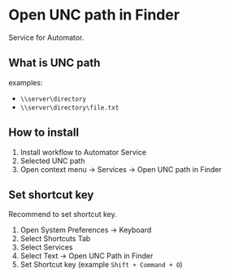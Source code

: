 # Open UNC path in Finder

Service for Automator.

## What is UNC path

examples:

- `\\server\directory`
- `\\server\directory\file.txt`

## How to install

1. Install workflow to Automator Service
2. Selected UNC path
3. Open context menu -> Services -> Open UNC path in Finder

## Set shortcut key

Recommend to set shortcut key.

1. Open System Preferences -> Keyboard
2. Select Shortcuts Tab
3. Select Services
4. Select Text -> Open UNC Path in Finder
5. Set Shortcut key (example `Shift + Command + O`)

<!-- vim:ft=markdown -->
